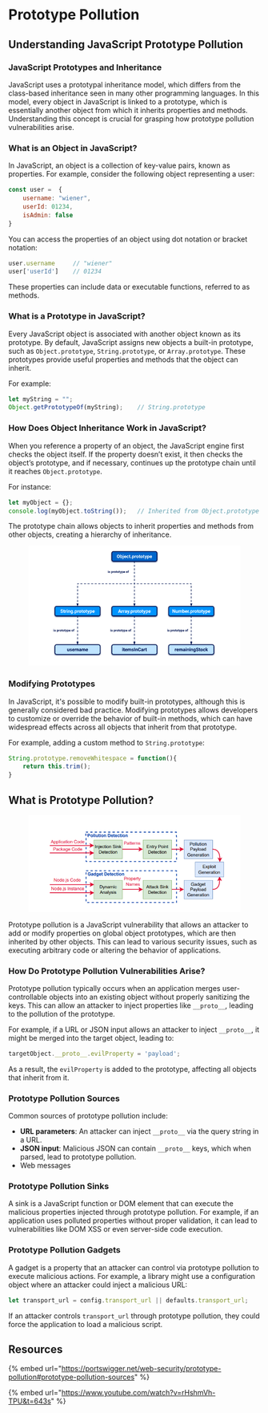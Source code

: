 # Prototype Pollution

## Understanding JavaScript Prototype Pollution

### **JavaScript Prototypes and Inheritance**

JavaScript uses a prototypal inheritance model, which differs from the class-based inheritance seen in many other programming languages. In this model, every object in JavaScript is linked to a prototype, which is essentially another object from which it inherits properties and methods. Understanding this concept is crucial for grasping how prototype pollution vulnerabilities arise.

### **What is an Object in JavaScript?**

In JavaScript, an object is a collection of key-value pairs, known as properties. For example, consider the following object representing a user:

```javascript
const user =  {
    username: "wiener",
    userId: 01234,
    isAdmin: false
}
```

You can access the properties of an object using dot notation or bracket notation:

```javascript
user.username     // "wiener"
user['userId']    // 01234
```

These properties can include data or executable functions, referred to as methods.

### **What is a Prototype in JavaScript?**

Every JavaScript object is associated with another object known as its prototype. By default, JavaScript assigns new objects a built-in prototype, such as `Object.prototype`, `String.prototype`, or `Array.prototype`. These prototypes provide useful properties and methods that the object can inherit.

For example:

```javascript
let myString = "";
Object.getPrototypeOf(myString);    // String.prototype
```

### **How Does Object Inheritance Work in JavaScript?**

When you reference a property of an object, the JavaScript engine first checks the object itself. If the property doesn’t exist, it then checks the object’s prototype, and if necessary, continues up the prototype chain until it reaches `Object.prototype`.

For instance:

```javascript
let myObject = {};
console.log(myObject.toString());   // Inherited from Object.prototype
```

The prototype chain allows objects to inherit properties and methods from other objects, creating a hierarchy of inheritance.

<figure><img src="../../.gitbook/assets/image (10).png" alt=""><figcaption></figcaption></figure>

### **Modifying Prototypes**

In JavaScript, it's possible to modify built-in prototypes, although this is generally considered bad practice. Modifying prototypes allows developers to customize or override the behavior of built-in methods, which can have widespread effects across all objects that inherit from that prototype.

For example, adding a custom method to `String.prototype`:

```javascript
String.prototype.removeWhitespace = function(){
    return this.trim();
}
```

## **What is Prototype Pollution?**

<figure><img src="../../.gitbook/assets/image (9).png" alt=""><figcaption></figcaption></figure>

Prototype pollution is a JavaScript vulnerability that allows an attacker to add or modify properties on global object prototypes, which are then inherited by other objects. This can lead to various security issues, such as executing arbitrary code or altering the behavior of applications.

### **How Do Prototype Pollution Vulnerabilities Arise?**

Prototype pollution typically occurs when an application merges user-controllable objects into an existing object without properly sanitizing the keys. This can allow an attacker to inject properties like `__proto__`, leading to the pollution of the prototype.

For example, if a URL or JSON input allows an attacker to inject `__proto__`, it might be merged into the target object, leading to:

```javascript
targetObject.__proto__.evilProperty = 'payload';
```

As a result, the `evilProperty` is added to the prototype, affecting all objects that inherit from it.

### **Prototype Pollution Sources**

Common sources of prototype pollution include:

* **URL parameters**: An attacker can inject `__proto__` via the query string in a URL.
* **JSON input**: Malicious JSON can contain `__proto__` keys, which when parsed, lead to prototype pollution.
* Web messages

### **Prototype Pollution Sinks**

A sink is a JavaScript function or DOM element that can execute the malicious properties injected through prototype pollution. For example, if an application uses polluted properties without proper validation, it can lead to vulnerabilities like DOM XSS or even server-side code execution.

### **Prototype Pollution Gadgets**

A gadget is a property that an attacker can control via prototype pollution to execute malicious actions. For example, a library might use a configuration object where an attacker could inject a malicious URL:

```javascript
let transport_url = config.transport_url || defaults.transport_url;
```

If an attacker controls `transport_url` through prototype pollution, they could force the application to load a malicious script.

## Resources

{% embed url="https://portswigger.net/web-security/prototype-pollution#prototype-pollution-sources" %}

{% embed url="https://www.youtube.com/watch?v=rHshmVh-TPU&t=643s" %}
